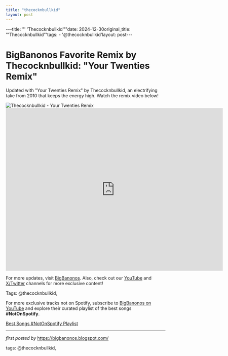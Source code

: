 ```yaml
---
title: "thecocknbullkid"
layout: post
---
```

---title: "' 'Thecocknbullkid''"date: 2024-12-30original_title: "'Thecocknbullkid'"tags:  - '@thecocknbullkid'layout: post---<!-- Title of the Post --><h1 >BigBanonos Favorite Remix by Thecocknbullkid: "Your Twenties Remix"</h1> <!-- Introductory Text --><p >Updated with "Your Twenties Remix" by Thecocknbullkid, an electrifying take from 2010 that keeps the energy high. Watch the remix video below!</p> <!-- Featured Image --><div > <img src="https://i.discogs.com/jbvx9LlJrRwskUKNmISli-V7BxUQYwmmCaWtDBi2rgo/rs:fit/g:sm/q:90/h:600/w:600/czM6Ly9kaXNjb2dz/LWRhdGFiYXNlLWlt/YWdlcy9SLTI5MDY2/MTE5LTE3MDEzMzYz/NTgtMjI4OC5qcGVn.jpeg" alt="Thecocknbullkid - Your Twenties Remix" /></div> <!-- YouTube Video Embed --><div > <iframe width="685" height="514" src="https://www.youtube.com/embed/iN3JbCYwMkw" title="CocknBullKid - CocknBullKid (your twenties remix)" frameborder="0" allow="accelerometer; autoplay; clipboard-write; encrypted-media; gyroscope; picture-in-picture; web-share" referrerpolicy="strict-origin-when-cross-origin" allowfullscreen></iframe></div> <!-- Footer Links --><div > <p>For more updates, visit <a href="https://bigbanonos.blogspot.com/" target="_blank">BigBanonos</a>. Also, check out our <a href="https://www.youtube.com/@BigBanonos" target="_blank">YouTube</a> and <a href="https://x.com/bigbanonos" target="_blank">X/Twitter</a> channels for more exclusive content!</p></div> <!-- Tags --><p >Tags: @thecocknbullkid,</p><!--Subscribe and Playlist Links--><div>    <p>For more exclusive tracks not on Spotify, subscribe to <a href="https://www.youtube.com/@BigBanonos" target="_blank">BigBanonos on YouTube</a> and explore their curated playlist of the best songs <strong>#NotOnSpotify</strong>.</p>    <p><a href="https://www.youtube.com/playlist?list=PLtuNtuTatqI0kFahUCbtbfenC_ET5O_tr" target="_blank">Best Songs #NotOnSpotify Playlist<br /></a></p></div><hr /><p><em>first posted by</em> <a href="https://bigbanonos.blogspot.com/" rel="noopener" target="_new">https://bigbanonos.blogspot.com/</a></p><p>tags: @thecocknbullkid,</p>